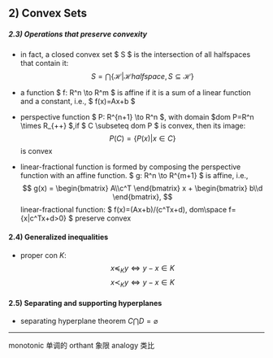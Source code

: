 ## 2) Convex Sets
##### 2.3) Operations that preserve convexity
- in fact, a closed convex set $ S $ is the intersection of all halfspaces that contain it:
$$ S = \bigcap \{ \mathcal{H}| \mathcal{H} halfspace, S \subseteq \mathcal{H} \} $$

- a function $ f: R^n \to R^m $ is affine if it is a sum of a linear function and a constant, i.e., $ f(x)=Ax+b $

- perspective function $ P: R^{n+1} \to R^n $, with domain $dom P=R^n \times R_{++} $,if $ C \subseteq dom P $ is convex, then its image:
$$P(C)= \{ P(x)|x \in C \} $$
is convex

- linear-fractional function is formed by composing the perspective function with an affine function. $ g: R^n \to R^{m+1} $ is affine, i.e.,
$$ g(x) = \begin{bmatrix} A\\c^T \end{bmatrix} x + \begin{bmatrix} b\\d \end{bmatrix}, $$
linear-fractional function: $ f(x)=(Ax+b)/(c^Tx+d), dom\space f={x|c^Tx+d>0} $ preserve convex

#### 2.4) Generalized inequalities
- proper con $K$:
$$ x \preceq_K y \iff y-x \in K$$
$$ x \prec_K y \iff y-x \in K$$

#### 2.5) Separating and supporting hyperplanes
- separating hyperplane theorem
	$C\bigcap D=\varnothing$


---
monotonic 单调的
orthant 象限
analogy 类比
